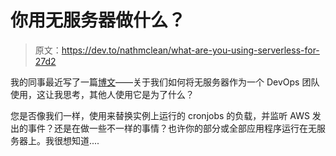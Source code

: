 # 你用无服务器做什么？

> 原文：<https://dev.to/nathmclean/what-are-you-using-serverless-for-27d2>

我的同事最近写了一篇[博文](https://link.medium.com/Prusx1EqGU)——关于我们如何将无服务器作为一个 DevOps 团队使用，这让我思考，其他人使用它是为了什么？

您是否像我们一样，使用来替换实例上运行的 cronjobs 的负载，并监听 AWS 发出的事件？还是在做一些不一样的事情？也许你的部分或全部应用程序运行在无服务器上。我很想知道....